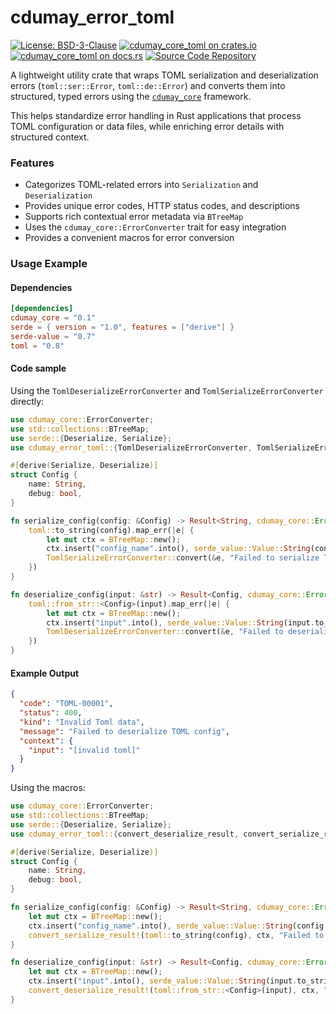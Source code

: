 # cdumay_error_toml

[![License: BSD-3-Clause](https://img.shields.io/badge/license-BSD--3--Clause-blue)](./LICENSE)
[![cdumay_core_toml on crates.io](https://img.shields.io/crates/v/cdumay_core_toml)](https://crates.io/crates/cdumay_core_toml)
[![cdumay_core_toml on docs.rs](https://docs.rs/cdumay_core_toml/badge.svg)](https://docs.rs/cdumay_core_toml)
[![Source Code Repository](https://img.shields.io/badge/Code-On%20GitHub-blue?logo=GitHub)](https://github.com/cdumay/cdumay_core_toml)

A lightweight utility crate that wraps TOML serialization and deserialization errors (`toml::ser::Error`, `toml::de::Error`) and converts them into structured, typed errors using the [`cdumay_core`](https://!docs.rs/cdumay-error/) framework.

This helps standardize error handling in Rust applications that process TOML configuration or data files, while enriching error details with structured context.

### Features

- Categorizes TOML-related errors into `Serialization` and `Deserialization`
- Provides unique error codes, HTTP status codes, and descriptions
- Supports rich contextual error metadata via `BTreeMap`
- Uses the `cdumay_core::ErrorConverter` trait for easy integration
- Provides a convenient macros for error conversion

### Usage Example

#### Dependencies

```toml
[dependencies]
cdumay_core = "0.1"
serde = { version = "1.0", features = ["derive"] }
serde-value = "0.7"
toml = "0.8"
```

#### Code sample

Using the `TomlDeserializeErrorConverter` and `TomlSerializeErrorConverter` directly:
```rust
use cdumay_core::ErrorConverter;
use std::collections::BTreeMap;
use serde::{Deserialize, Serialize};
use cdumay_error_toml::{TomlDeserializeErrorConverter, TomlSerializeErrorConverter};

#[derive(Serialize, Deserialize)]
struct Config {
    name: String,
    debug: bool,
}

fn serialize_config(config: &Config) -> Result<String, cdumay_core::Error> {
    toml::to_string(config).map_err(|e| {
        let mut ctx = BTreeMap::new();
        ctx.insert("config_name".into(), serde_value::Value::String(config.name.clone()));
        TomlSerializeErrorConverter::convert(&e, "Failed to serialize TOML config".into(), ctx)
    })
}

fn deserialize_config(input: &str) -> Result<Config, cdumay_core::Error> {
    toml::from_str::<Config>(input).map_err(|e| {
        let mut ctx = BTreeMap::new();
        ctx.insert("input".into(), serde_value::Value::String(input.to_string()));
        TomlDeserializeErrorConverter::convert(&e, "Failed to deserialize TOML config".into(), ctx)
    })
}
```

#### Example Output

```json
{
  "code": "TOML-00001",
  "status": 400,
  "kind": "Invalid Toml data",
  "message": "Failed to deserialize TOML config",
  "context": {
    "input": "[invalid toml]"
  }
}
```

Using the macros:
```rust
use cdumay_core::ErrorConverter;
use std::collections::BTreeMap;
use serde::{Deserialize, Serialize};
use cdumay_error_toml::{convert_deserialize_result, convert_serialize_result};

#[derive(Serialize, Deserialize)]
struct Config {
    name: String,
    debug: bool,
}

fn serialize_config(config: &Config) -> Result<String, cdumay_core::Error> {
    let mut ctx = BTreeMap::new();
    ctx.insert("config_name".into(), serde_value::Value::String(config.name.clone()));
    convert_serialize_result!(toml::to_string(config), ctx, "Failed to serialize TOML config")
}

fn deserialize_config(input: &str) -> Result<Config, cdumay_core::Error> {
    let mut ctx = BTreeMap::new();
    ctx.insert("input".into(), serde_value::Value::String(input.to_string()));
    convert_deserialize_result!(toml::from_str::<Config>(input), ctx, "Failed to deserialize TOML config")
}
```
